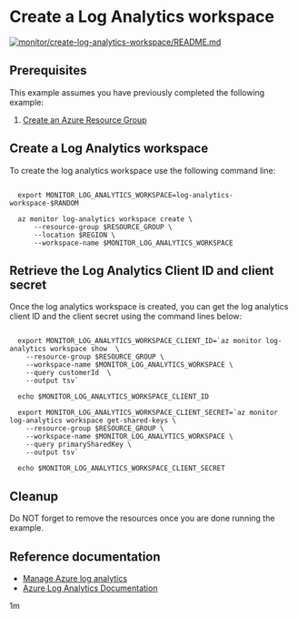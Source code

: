 
# Create a Log Analytics workspace

[![monitor/create-log-analytics-workspace/README.md](https://github.com/Azure-Samples/java-on-azure-examples/actions/workflows/monitor_create-log-analytics-workspace_README_md.yml/badge.svg)](https://github.com/Azure-Samples/java-on-azure-examples/actions/workflows/monitor_create-log-analytics-workspace_README_md.yml)

## Prerequisites

<!-- workflow.run()

  if [[ -z $REGION ]]; then
    export REGION=westus
  fi

  -->
<!-- workflow.cron(0 13 * * 4) -->
<!-- workflow.include(../../group/create/README.md) -->

This example assumes you have previously completed the following example:

1. [Create an Azure Resource Group](../../group/create/README.md)

## Create a Log Analytics workspace

To create the log analytics workspace use the following command line:

<!-- workflow.skip() -->
```shell
    
  export MONITOR_LOG_ANALYTICS_WORKSPACE=log-analytics-workspace-$RANDOM

  az monitor log-analytics workspace create \
      --resource-group $RESOURCE_GROUP \
      --location $REGION \
      --workspace-name $MONITOR_LOG_ANALYTICS_WORKSPACE

```

<!-- workflow.run()

  if [[ -z $MONITOR_LOG_ANALYTICS_WORKSPACE ]]; then
    export MONITOR_LOG_ANALYTICS_WORKSPACE=log-analytics-workspace-$RANDOM
    az monitor log-analytics workspace create \
      --resource-group $RESOURCE_GROUP \
      --location $REGION \
      --workspace-name $MONITOR_LOG_ANALYTICS_WORKSPACE
  fi

  -->

## Retrieve the Log Analytics Client ID and client secret

Once the log analytics workspace is created, you can get the log analytics 
client ID and the client secret using the command lines below:

```shell

  export MONITOR_LOG_ANALYTICS_WORKSPACE_CLIENT_ID=`az monitor log-analytics workspace show  \
    --resource-group $RESOURCE_GROUP \
    --workspace-name $MONITOR_LOG_ANALYTICS_WORKSPACE \
    --query customerId  \
    --output tsv`

  echo $MONITOR_LOG_ANALYTICS_WORKSPACE_CLIENT_ID

  export MONITOR_LOG_ANALYTICS_WORKSPACE_CLIENT_SECRET=`az monitor log-analytics workspace get-shared-keys \
    --resource-group $RESOURCE_GROUP \
    --workspace-name $MONITOR_LOG_ANALYTICS_WORKSPACE \
    --query primarySharedKey \
    --output tsv`

  echo $MONITOR_LOG_ANALYTICS_WORKSPACE_CLIENT_SECRET

```


## Cleanup

<!-- workflow.directOnly()

  export RESULT=`az monitor log-analytics workspace show  \
    --resource-group $RESOURCE_GROUP \
    --workspace-name $MONITOR_LOG_ANALYTICS_WORKSPACE \
    --query provisioningState \
    --output tsv`
  az group delete --name $RESOURCE_GROUP --yes || true
  if [[ "$RESULT" != Succeeded ]]; then
    exit 1
  fi

  -->

Do NOT forget to remove the resources once you are done running the example.

## Reference documentation

* [Manage Azure log analytics](https://docs.microsoft.com/cli/azure/monitor/log-analytics)
* [Azure Log Analytics Documentation](https://docs.microsoft.com/azure/azure-monitor/logs/log-analytics-tutorial)

1m
